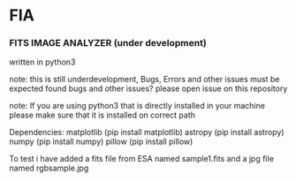 # FIA
### FITS IMAGE ANALYZER (under development)
written in python3 

note: this is still underdevelopment, Bugs, Errors and other issues must be expected
 found bugs and other issues?
 please open issue on this repository

note: If you are using python3 that is directly installed in your machine please make sure that it is installed on correct path

Dependencies:
  matplotlib  (pip install matplotlib)
  astropy  (pip install astropy)
  numpy (pip install numpy)
  pillow (pip install pillow)
 
 
 To test i have added a fits file from ESA named sample1.fits and a jpg file named rgbsample.jpg
